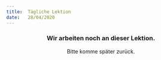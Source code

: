 ```yaml
---
title:  Tägliche Lektion
date:   28/04/2020
---
```


### <center>Wir arbeiten noch an dieser Lektion.</center>
<center>Bitte komme später zurück.</center>